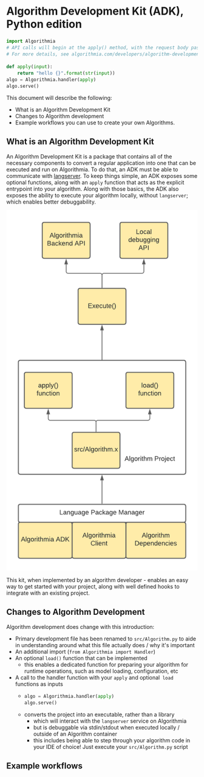 # Algorithm Development Kit (ADK), Python edition 
```python
import Algorithmia
# API calls will begin at the apply() method, with the request body passed as 'input'
# For more details, see algorithmia.com/developers/algorithm-development/languages

def apply(input):
    return "hello {}".format(str(input))
algo = Algorithmia.handler(apply)
algo.serve()
```

This document will describe the following:
- What is an Algorithm Development Kit
- Changes to Algorithm development
- Example workflows you can use to create your own Algorithms.


## What is an Algorithm Development Kit
An Algorithm Development Kit is a package that contains all of the necessary components to convert a regular application into one that can be executed and run on Algorithmia.
To do that, an ADK must be able to communicate with [langserver](https://github.com/algorithmiaio/langpacks/blob/develop/langpack_guide.md).
To keep things simple, an ADK exposes some optional functions, along with an `apply` function that acts as the explicit entrypoint into your algorithm.
Along with those basics, the ADK also exposes the ability to execute your algorithm locally, without `langserver`; which enables better debuggability.

![adk architecture](assets/adk_architecture.png)

This kit, when implemented by an algorithm developer - enables an easy way to get started with your project, along with well defined hooks to integrate with an existing project.


## Changes to Algorithm Development

Algorithm development does change with this introduction:
- Primary development file has been renamed to `src/Algorithm.py` to aide in understanding around what this file actually does / why it's important
- An additional import (`from Algorithmia import Handler`)
- An optional `load()` function that can be implemented
    - this enables a dedicated function for preparing your algorithm for runtime operations, such as model loading, configuration, etc
- A call to the handler function with your `apply` and optional` load` functions as inputs
    - ```python
      algo = Algorithmia.handler(apply)
      algo.serve()
      ```
    - converts the project into an executable, rather than a library
      - which will interact with the `langserver` service on Algorithmia
      - but is debuggable via stdin/stdout when executed locally / outside of an Algorithm container
      - this includes being able to step through your algorithm code in your IDE of choice! Just execute your `src/Algorithm.py` script

## Example workflows

